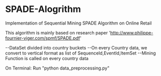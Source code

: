 # SPADE-Alogrithm
Implementation of Sequential Mining SPADE Algorithm on Online Retail

This algorithm is mainly based on research paper 'http://www.philippe-fournier-viger.com/spmf/SPADE.pdf'

--DataSet divided into country buckets --On every Country data, we convert to vertical format as list of SequenceId,EventId,ItemSet --Mining Function is called on every country data

On Terminal: Run "python data_preprocessing.py"
